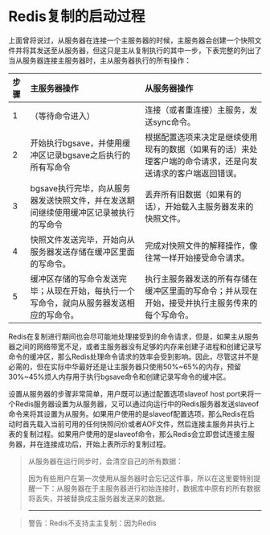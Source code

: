 # Redis复制的启动过程

上面曾将说过，从服务器在连接一个主服务器的时候，主服务器会创建一个快照文件并将其发送至从服务器，但这只是主从复制执行的其中一步，下表完整的列出了当从服务器连接主服务器时，主从服务器执行的所有操作：

| 步骤 | 主服务器操作 | 从服务器操作 |
| :--- | :--- | :--- |
| 1 | （等待命令进入） | 连接（或者重连接）主服务，发送sync命令。 |
| 2 | 开始执行bgsave，并使用缓冲区记录bgsave之后执行的所有写命令 | 根据配置选项来决定是继续使用现有的数据（如果有的话）来处理客户端的命令请求，还是向发送请求的客户端返回错误。 |
| 3 | bgsave执行完毕，向从服务器发送快照文件，并在发送期间继续使用缓冲区记录被执行的写命令 | 丢弃所有旧数据（如果有的话），开始载入主服务器发来的快照文件。 |
| 4 | 快照文件发送完毕，开始向从服务器发送存储在缓冲区里面的写命令。 | 完成对快照文件的解释操作，像往常一样开始接受命令请求。 |
| 5 | 缓冲区存储的写命令发送完毕；从现在开始，每执行一个写命令，就向从服务器发送相应的写命令。 | 执行主服务器发送的所有存储在缓冲区里面的写命令；并从现在开始，接受并执行主服务传来的每个写命令。 |

Redis在复制进行期间也会尽可能地处理接受到的命令请求，但是，如果主从服务器之间的网络带宽不足，或者主服务器没有足够的内存来创建子进程和创建记录写命令的缓冲区，那么Redis处理命令请求的效率会受到影响。因此，尽管这并不是必需的，但在实际中华最好还是让主服务器只使用50%~65%的内存，预留30%~45%烦人内存用于执行bgsave命令和创建记录写命令的缓冲区。

设置从服务器的步骤非常简单，用户既可以通过配置选项slaveof host port来将一个Redis服务器设置为从服务器，又可以通过向运行中的Redis服务器发送slaveof命令来将其设置为从服务。如果用户使用的是slaveof配置选项，那么Redis在启动时首先载入当前可用的任何快照问价或者AOF文件，然后连接主服务并执行上表的复制过程。如果用户使用的是slaveof命令，那么Redis会立即尝试连接主服务器，并在连接成功后，开始上表所示的复制过程。

> 从服务器在运行同步时，会清空自己的所有数据：
>
> 因为有些用户在第一次使用从服务器时会忘记这件事，所以在这里要特别提醒一下：从服务器在于主服务器进行初始连接时，数据库中原有的所有数据将丢失，并被替换成主服务器发送来的数据。
>
> ---

> 警告：Redis不支持主主复制：因为Redis




